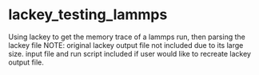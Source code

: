 # lackey_testing_lammps
Using lackey to get the memory trace of a lammps run, then parsing the lackey file
NOTE: original lackey output file not included due to its large size. input file and run script included if user would like to recreate lackey output file.
